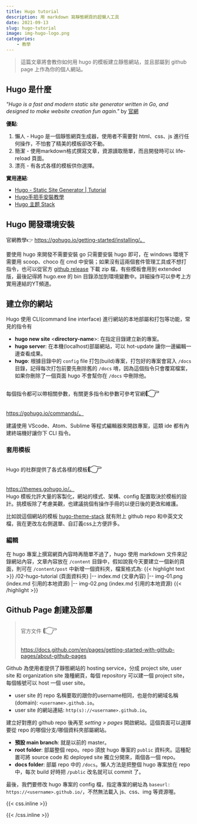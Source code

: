 ```yaml
---
title: Hugo tutorial
description: 用 markdown 寫靜態網頁的超懶人工具
date: 2021-09-13
slug: hugo-tutorial
image: img-hugo-logo.png
categories:
    - 教學
---
```


> 這篇文章將會教你如何用 hugo 的模板建立靜態網站，並且部屬到 github page 上作為你的個人網站。  

## Hugo 是什麼

*"Hugo is a fast and modern static site generator written in Go, and designed to make website creation fun again."*  by [官網](https://gohugo.io/about/what-is-hugo/)

**優點**:
1. 懶人 - Hugo 是一個靜態網頁生成器，使用者不需要對 html、css、js 進行任何操作，不怕套了精美的模板卻改不動。
1. 簡潔 - 使用markdown格式撰寫文章，資源讀取簡單，而且開發時可以 life-reload 頁面。
1. 漂亮 - 有各式各樣的模板供你選擇。

**實用連結**:
- [Hugo - Static Site Generator | Tutorial](https://www.youtube.com/playlist?list=PLLAZ4kZ9dFpOnyRlyS-liKL5ReHDcj4G3)
- [Hugo手把手安裝教學](https://www.demo.off-record.net/21/1/install-hugo/)
- [Hugo 主题 Stack](https://blog.jimmycai.com/p/hugo-theme-stack/)

## Hugo 開發環境安裝 

官網教學:point_right: https://gohugo.io/getting-started/installing/。 

要使用 hugo 來開發不需要安裝 go 只需要安裝 hugo 即可，在 windows 環境下需要用 scoop、choco 在 cmd 中安裝；如果沒有這兩個套件管理工具或不想打指令，也可以從官方 [github release](https://github.com/gohugoio/hugo/releases) 下載 zip 檔，有些模板會用到 extended 版，最後記得將 hugo.exe 的 bin 目錄添加到環境變數中。詳細操作可以參考上方實用連結的YT頻道。

## 建立你的網站

Hugo 使用 CLI(command line interface) 進行網站的本地部屬和打包等功能，常見的指令有
- **hugo new site** <**directory-name**>: 在指定目錄建立新的專案。
- **hugo server**: 在本機(localhost)部屬網站，可以 hot-update 讓你一邊編輯一邊查看成果。
- **hugo**: 根據目錄中的 `config` file 打包(build)專案，打包好的專案會寫入 `/docs` 目錄，記得每次打包前要先刪除舊的 `/docs` 唷，因為這個指令只會覆寫檔案，如果你刪除了一個頁面 hugo 不會幫你在 `/docs` 中刪除他。

每個指令都可以帶相關參數，有關更多指令和參數可參考官網<span class="emojify">:point_right:</p> https://gohugo.io/commands/。

建議使用 VScode、Atom、Sublime 等程式編輯器來開啟專案，這類 ide 都有內建終端機好讓你下 CLI 指令。

### 套用模板

Hugo 的社群提供了各式各樣的模板<span class="emojify">:point_right:</p> https://themes.gohugo.io/。  
Hugo 模板允許大量的客製化，網站的樣式、架構、config 配置取決於模板的設計。挑模板除了考慮美觀，也建議挑個有操作手冊的以便日後的更改和維護。  

比如說這個網站的模板 [hugo-theme-stack](https://github.com/CaiJimmy/hugo-theme-stack) 就有附上 github repo 和中英文文檔，我在更改左右側選單、自訂義css上方便許多。

### 編輯

在 hugo 專案上撰寫網頁內容時再簡單不過了，hugo 使用 markdown 文件來記錄網站內容，文章內容放在 `/content` 目錄中，假如說我今天要建立一個新的頁面，則可在 `/content/post` 中新增一個資料夾，檔案格式為:
{{< highlight text >}}
/02-hugo-tutorial  (頁面資料夾)
  |-- index.md     (文章內容)
  |-- img-01.png   (index.md 引用的本地資源)
  |-- img-02.png   (index.md 引用的本地資源)
{{< /highlight >}}

## Github Page 創建及部屬

> 官方文件 <span class="emojify">:point_right:</p> https://docs.github.com/en/pages/getting-started-with-github-pages/about-github-pages

Github 為使用者提供了靜態網站的 hosting service，分成 project site, user site 和 organization site 幾種網頁，每個 repository 可以建一個 project site，每個帳號可以 host 一個 user site。

- user site 的 repo 名稱要取的跟你的username相同，也是你的網域名稱(domain): `<username>.github.io`。
- user site 的網站連結: `http(s)://<username>.github.io`。

建立好對應的 github repo 後再至 *setting > pages* 開啟網站。這個頁面可以選擇要從 repo 的哪個分支/哪個資料夾部屬網站。

- **預設 main branch**: 就是以前的 master。
- **root folder**: 部屬整個 repo。repo 須放 hugo 專案的 `public` 資料夾。這種配置可將 source code 和 deployed site 獨立分開來，兩個各一個 repo。
- **docs folder**: 部屬 repo 中的 `/docs`。懶人方法是把整個 hugo 專案放在 repo 中，每次 build 好時把 `/public` 改名就可以 commit 了。

最後，我們要修改 hugo 專案的 config 檔，指定專案的網址為 `baseurl: https://<username>.github.io/`，不然無法載入 js、css、img 等資源喔。

{{< css.inline >}}
<style>
.emojify {
	font-family: Apple Color Emoji, Segoe UI Emoji, NotoColorEmoji, Segoe UI Symbol, Android Emoji, EmojiSymbols;
	font-size: 2rem;
	vertical-align: middle;
}
</style>
{{< /css.inline >}}